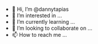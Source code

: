 - 👋 Hi, I’m @dannytapias
- 👀 I’m interested in ...
- 🌱 I’m currently learning ...
- 💞️ I’m looking to collaborate on ...
- 📫 How to reach me ...

<!---
dannytapias/dannytapias is a ✨ special ✨ repository because its `README.md` (this file) appears on your GitHub profile.
You can click the Preview link to take a look at your changes.
--->
